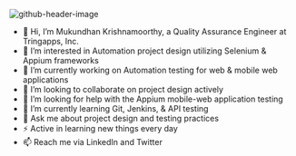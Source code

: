 ![github-header-image](https://github.com/MukundhanTringapps/MukundhanTringapps/assets/144873627/b4da7927-61a5-4e00-930e-9cef47c4bc12)
- 👋 Hi, I’m Mukundhan Krishnamoorthy, a Quality Assurance Engineer at Tringapps, Inc.
- 👀 I’m interested in Automation project design utilizing Selenium & Appium frameworks
- 🔭 I’m currently working on Automation testing for web & mobile web applications
- 💞️ I’m looking to collaborate on project design actively
- 🤝 I’m looking for help with the Appium mobile-web application testing
- 🌱 I’m currently learning Git, Jenkins, & API testing 
- 💬 Ask me about project design and testing practices
- ⚡ Active in learning new things every day
- 📫 Reach me via LinkedIn and Twitter
